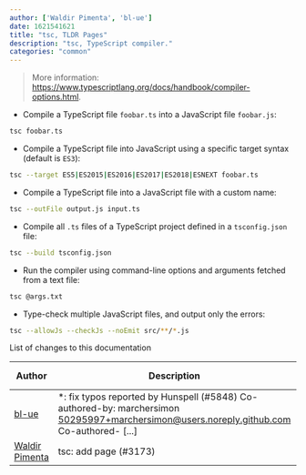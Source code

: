 ```yaml
---
author: ['Waldir Pimenta', 'bl-ue']
date: 1621541621
title: "tsc, TLDR Pages"
description: "tsc, TypeScript compiler."
categories: "common"
---
```

> More information: <https://www.typescriptlang.org/docs/handbook/compiler-options.html>.

- Compile a TypeScript file `foobar.ts` into a JavaScript file `foobar.js`:

```bash
tsc foobar.ts
```

- Compile a TypeScript file into JavaScript using a specific target syntax (default is `ES3`):

```bash
tsc --target ES5|ES2015|ES2016|ES2017|ES2018|ESNEXT foobar.ts
```

- Compile a TypeScript file into a JavaScript file with a custom name:

```bash
tsc --outFile output.js input.ts
```

- Compile all `.ts` files of a TypeScript project defined in a `tsconfig.json` file:

```bash
tsc --build tsconfig.json
```

- Run the compiler using command-line options and arguments fetched from a text file:

```bash
tsc @args.txt
```

- Type-check multiple JavaScript files, and output only the errors:

```bash
tsc --allowJs --checkJs --noEmit src/**/*.js
```
List of changes to this documentation


Author | Description | ISO 8601 Date | GitHub link
------|-----|-----|-----
[bl-ue](mailto:54780737+bl-ue@users.noreply.github.com) | *: fix typos reported by Hunspell (#5848) Co-authored-by: marchersimon <50295997+marchersimon@users.noreply.github.com> Co-authored- [...] | 2021-05-20T22:13:41 | [8ebd171d6f00](https://github.com/tldr-pages/tldr/commit/8ebd171d6f001698709fefc02b1fd5cc9f3a99c4)
[Waldir Pimenta](mailto:waldyrious@gmail.com) | tsc: add page (#3173) | 2019-07-07T15:25:20 | [c916836015a3](https://github.com/tldr-pages/tldr/commit/c916836015a31d8f488b6bf0e44ed9a9ef0cb99f)


